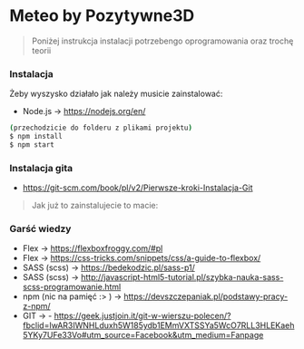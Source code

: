 # Meteo by Pozytywne3D

> Poniżej instrukcja instalacji potrzebengo oprogramowania oraz trochę teorii

### Instalacja

Żeby wyszysko działało jak należy musicie zainstalować: 
- Node.js -> https://nodejs.org/en/    

```sh
(przechodzicie do folderu z plikami projektu)
$ npm install
$ npm start
```

### Instalacja gita

- https://git-scm.com/book/pl/v2/Pierwsze-kroki-Instalacja-Git

> Jak już to zainstalujecie to macie:


### Garść wiedzy

- Flex -> https://flexboxfroggy.com/#pl
- Flex -> https://css-tricks.com/snippets/css/a-guide-to-flexbox/
- SASS (scss) -> https://bedekodzic.pl/sass-p1/
- SASS (scss) -> http://javascript-html5-tutorial.pl/szybka-nauka-sass-scss-programowanie.html
- npm (nic na pamięć :> ) -> https://devszczepaniak.pl/podstawy-pracy-z-npm/
- GIT -> - https://geek.justjoin.it/git-w-wierszu-polecen/?fbclid=IwAR3IWNHLduxh5W185ydb1EMmVXTSSYa5WcO7RLL3HLEKaeh5YKy7UFe33Vo#utm_source=Facebook&utm_medium=Fanpage

